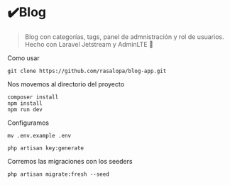 # ✔️Blog


> Blog con categorías, tags, panel de admnistración y rol de usuarios.
> Hecho con Laravel Jetstream y AdminLTE 👋


Como usar

````
git clone https://github.com/rasalopa/blog-app.git
````

Nos movemos al directorio del proyecto
````
composer install
npm install
npm run dev
````

Configuramos
````
mv .env.example .env

php artisan key:generate
````

Corremos las migraciones con los seeders
````
php artisan migrate:fresh --seed
````
